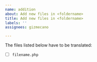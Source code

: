 ```yaml
---
name: addition
about: Add new files in <foldername>
title: Add new files in <foldername>
labels: ''
assignees: gizmecano

---
```


The files listed below have to be translated:

-   [ ] `filename.php`
